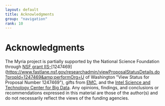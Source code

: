 ```yaml
---
layout: default
title: Acknowledgments
group: "navigation"
rank: 10
---
```


# Acknowledgments

The Myria project is partially supported by the National Science Foundation through [NSF grant IIS-](http://www.nsf.gov/awardsearch/showAward.do?AwardNumber=1247469)[1247469](https://www.fastlane.nsf.gov/researchadmin/viewProposalStatusDetails.do?propId=1247469&amp;performOrg=U of Washington "View Status for Proposal Number 1247469"), gifts from [EMC](http://www.emc.com), and the [Intel Science and Technology Center for Big Data](http://istc-bigdata.org). Any opinions, findings, and conclusions or recommendations expressed in this material are those of the author(s) and do not necessarily reflect the views of the funding agencies.
